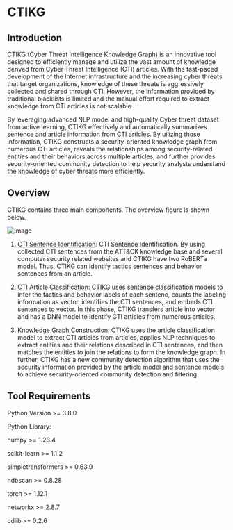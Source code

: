 # CTIKG

## Introduction
CTIKG (Cyber Threat Intelligence Knowledge Graph) is an innovative tool designed to efficiently manage and utilize the vast amount of knowledge derived from Cyber Threat Intelligence (CTI) articles. With the fast-paced development of the Internet infrastructure and the increasing cyber threats that target organizations, knowledge of these threats is aggressively collected and shared through CTI. However, the information provided by traditional blacklists is limited and the manual effort required to extract knowledge from CTI articles is not scalable. 

By leveraging advanced NLP model and high-quality Cyber threat dataset from active learning, CTIKG effectively and automatically summarizes sentence and article information from CTI articles. 
By uilizing those information, CTIKG constructs a security-oriented knowledge graph from numerous CTI articles, reveals the relationships among security-related entities and their behaviors across multiple articles, and further provides security-oriented community detection to help security analysts understand the knowledge of cyber threats more efficiently.

## Overview
CTIKG contains three main components. The overview figure is shown below.

![image](https://i.imgur.com/v9Hcxgc.png)

1. [CTI Sentence Identification](https://github.com/CTIKR/CTIKG/tree/main/CTI%20Sentence%Identification): CTI Sentence Identification. By using collected CTI sentences from the ATT&CK knowledge base and several computer security related websites and CTIKG have two RoBERTa model. Thus, CTIKG can identify tactics sentences and behavior sentences from an article. 

2. [CTI Article Classification](https://github.com/CTIKR/CTIKG/tree/main/CTI%20Article%Classification): CTIKG uses sentence classification models to infer the tactics and behavior labels of each sentenc, counts the labeling information as vector, identifies the CTI sentences, and embeds CTI sentences to vector. In this phase, CTIKG transfers article into vector and has a DNN model to identify CTI articles from numerous articles.

3. [Knowledge Graph Construction](https://github.com/CTIKR/CTIKG/tree/main/Knowledge%20Graph%Construction): CTIKG uses the article classification model to extract CTI articles from articles, applies NLP techniques to extract entities and their relations described in CTI sentences, and then matches the entities to join the relations to form the knowledge graph. In further, CTIKG has a new community detection algorithm that uses the security information provided by the article model and sentence models to achieve security-oriented community detection and filtering.

## Tool Requirements
Python Version >= 3.8.0

Python Library:

numpy >= 1.23.4

scikit-learn >= 1.1.2

simpletransformers >= 0.63.9

hdbscan >= 0.8.28

torch >= 1.12.1

networkx >= 2.8.7

cdlib >= 0.2.6